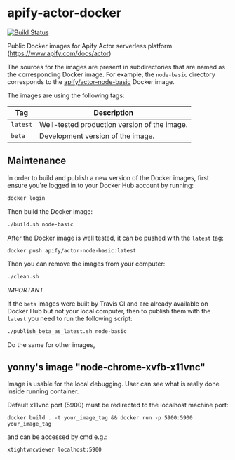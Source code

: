 # apify-actor-docker

[![Build Status](https://travis-ci.org/apifytech/apify-actor-docker.svg)](https://travis-ci.org/apifytech/apify-actor-docker)

Public Docker images for Apify Actor serverless platform (https://www.apify.com/docs/actor)

The sources for the images are present in subdirectories that are named as the corresponding
Docker image. For example, the `node-basic` directory corresponds to the
[apify/actor-node-basic](https://hub.docker.com/r/apify/actor-node-basic/) Docker image.

The images are using the following tags:

Tag         | Description
----------- | -------------
`latest`    | Well-tested production version of the image.
`beta`      | Development version of the image.


## Maintenance

In order to build and publish a new version of the Docker images,
first ensure you're logged in to your Docker Hub account by running:

```bash
docker login
````

Then build the Docker image:

```bash
./build.sh node-basic
```

After the Docker image is well tested, it can be pushed with the `latest` tag:

```bash
docker push apify/actor-node-basic:latest
```

Then you can remove the images from your computer:
```bash
./clean.sh
```

*IMPORTANT*

If the `beta` images were built by Travis CI and are already available on Docker Hub
but not your local computer, then to publish them with the `latest` you need to
run the following script:

```bash
./publish_beta_as_latest.sh node-basic
```

Do the same for other images,

## yonny's image "node-chrome-xvfb-x11vnc"

Image is usable for the local debugging. User can see what is really done inside running container.

Default x11vnc port (5900) must be redirected to the localhost machine port:

```docker build . -t your_image_tag && docker run -p 5900:5900 your_image_tag```

and can be accessed by cmd e.g.:

```xtightvncviewer localhost:5900```
